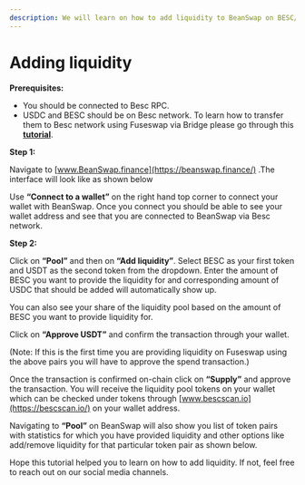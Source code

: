 ```yaml
---
description: We will learn on how to add liquidity to BeanSwap on BESC/USDT pair.
---
```


# Adding liquidity

**Prerequisites:**

* You should be connected to Besc RPC.
* USDC and BESC should be on Besc network. To learn how to transfer them to Besc network using Fuseswap via Bridge please go through this [**tutorial**](https://docs.bescscan.io/the-fuse-chain/token-bridges/transfer-fuse-using-bridge-on-fuseswap).

**Step 1:**

Navigate to [www.BeanSwap.finance](https://beanswap.finance/) .The interface will look like as shown below



Use **“Connect to a wallet”** on the right hand top corner to connect your wallet with BeanSwap. Once you connect you should be able to see your wallet address and see that you are connected to BeanSwap via Besc network.



  
**Step 2:**

Click on **“Pool”** and then on **“Add liquidity”**. Select BESC as your first token and USDT as the second token from the dropdown. Enter the amount of BESC you want to provide the liquidity for and corresponding amount of USDC that should be added will automatically show up.

You can also see your share of the liquidity pool based on the amount of BESC you want to provide liquidity for.



Click on **“Approve USDT”** and confirm the transaction through your wallet.

\(Note: If this is the first time you are providing liquidity on Fuseswap using the above pairs you will have to approve the spend transaction.\)

Once the transaction is confirmed on-chain click on **“Supply”** and approve the transaction. You will receive the liquidity pool tokens on your wallet which can be checked under tokens through [www.bescscan.io](https://bescscan.io/) on your wallet address.

Navigating to **“Pool”** on BeanSwap will also show you list of token pairs with statistics for which you have provided liquidity and other options like add/remove liquidity for that particular token pair as shown below.



Hope this tutorial helped you to learn on how to add liquidity. If not, feel free to reach out on our social media channels.

